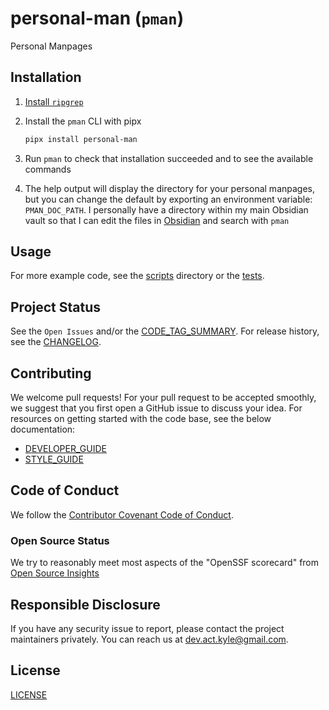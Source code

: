 # personal-man (`pman`)

Personal Manpages

## Installation

1. [Install `ripgrep`](https://github.com/BurntSushi/ripgrep/tree/000015791742bb1280f1853adb714fdee1ba9f8e#installation)

1. Install the `pman` CLI with pipx

   ```sh
   pipx install personal-man
   ```

1. Run `pman` to check that installation succeeded and to see the available commands

1. The help output will display the directory for your personal manpages, but you can change the default by exporting an environment variable: `PMAN_DOC_PATH`. I personally have a directory within my main Obsidian vault so that I can edit the files in [Obsidian](https://obsidian.md/) and search with `pman`

## Usage

<!-- FIXME: Capture a screen recording/gif of use! -->

For more example code, see the [scripts] directory or the [tests].

## Project Status

See the `Open Issues` and/or the [CODE_TAG_SUMMARY]. For release history, see the [CHANGELOG].

## Contributing

We welcome pull requests! For your pull request to be accepted smoothly, we suggest that you first open a GitHub issue to discuss your idea. For resources on getting started with the code base, see the below documentation:

- [DEVELOPER_GUIDE]
- [STYLE_GUIDE]

## Code of Conduct

We follow the [Contributor Covenant Code of Conduct][contributor-covenant].

### Open Source Status

We try to reasonably meet most aspects of the "OpenSSF scorecard" from [Open Source Insights](https://deps.dev/pypi/personal_man)

## Responsible Disclosure

If you have any security issue to report, please contact the project maintainers privately. You can reach us at [dev.act.kyle@gmail.com](mailto:dev.act.kyle@gmail.com).

## License

[LICENSE]

[changelog]: ./docs/CHANGELOG.md
[code_tag_summary]: ./docs/CODE_TAG_SUMMARY.md
[contributor-covenant]: https://www.contributor-covenant.org
[developer_guide]: ./docs/DEVELOPER_GUIDE.md
[license]: https://github.com/kyleking/personal-man/LICENSE
[scripts]: https://github.com/kyleking/personal-man/scripts
[style_guide]: ./docs/STYLE_GUIDE.md
[tests]: https://github.com/kyleking/personal-man/tests
